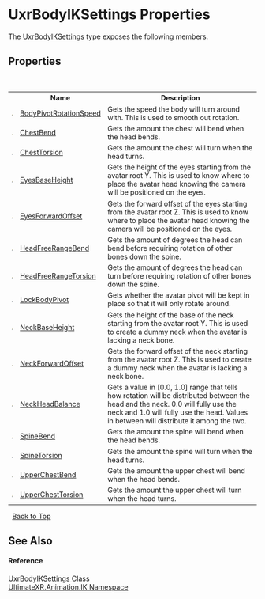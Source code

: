 # UxrBodyIKSettings Properties
 

The <a href="T_UltimateXR_Animation_IK_UxrBodyIKSettings">UxrBodyIKSettings</a> type exposes the following members.


## Properties
&nbsp;<table><tr><th></th><th>Name</th><th>Description</th></tr><tr><td>![Public property](media/pubproperty.gif "Public property")</td><td><a href="P_UltimateXR_Animation_IK_UxrBodyIKSettings_BodyPivotRotationSpeed">BodyPivotRotationSpeed</a></td><td>
Gets the speed the body will turn around with. This is used to smooth out rotation.</td></tr><tr><td>![Public property](media/pubproperty.gif "Public property")</td><td><a href="P_UltimateXR_Animation_IK_UxrBodyIKSettings_ChestBend">ChestBend</a></td><td>
Gets the amount the chest will bend when the head bends.</td></tr><tr><td>![Public property](media/pubproperty.gif "Public property")</td><td><a href="P_UltimateXR_Animation_IK_UxrBodyIKSettings_ChestTorsion">ChestTorsion</a></td><td>
Gets the amount the chest will turn when the head turns.</td></tr><tr><td>![Public property](media/pubproperty.gif "Public property")</td><td><a href="P_UltimateXR_Animation_IK_UxrBodyIKSettings_EyesBaseHeight">EyesBaseHeight</a></td><td>
Gets the height of the eyes starting from the avatar root Y. This is used to know where to place the avatar head knowing the camera will be positioned on the eyes.</td></tr><tr><td>![Public property](media/pubproperty.gif "Public property")</td><td><a href="P_UltimateXR_Animation_IK_UxrBodyIKSettings_EyesForwardOffset">EyesForwardOffset</a></td><td>
Gets the forward offset of the eyes starting from the avatar root Z. This is used to know where to place the avatar head knowing the camera will be positioned on the eyes.</td></tr><tr><td>![Public property](media/pubproperty.gif "Public property")</td><td><a href="P_UltimateXR_Animation_IK_UxrBodyIKSettings_HeadFreeRangeBend">HeadFreeRangeBend</a></td><td>
Gets the amount of degrees the head can bend before requiring rotation of other bones down the spine.</td></tr><tr><td>![Public property](media/pubproperty.gif "Public property")</td><td><a href="P_UltimateXR_Animation_IK_UxrBodyIKSettings_HeadFreeRangeTorsion">HeadFreeRangeTorsion</a></td><td>
Gets the amount of degrees the head can turn before requiring rotation of other bones down the spine.</td></tr><tr><td>![Public property](media/pubproperty.gif "Public property")</td><td><a href="P_UltimateXR_Animation_IK_UxrBodyIKSettings_LockBodyPivot">LockBodyPivot</a></td><td>
Gets whether the avatar pivot will be kept in place so that it will only rotate around.</td></tr><tr><td>![Public property](media/pubproperty.gif "Public property")</td><td><a href="P_UltimateXR_Animation_IK_UxrBodyIKSettings_NeckBaseHeight">NeckBaseHeight</a></td><td>
Gets the height of the base of the neck starting from the avatar root Y. This is used to create a dummy neck when the avatar is lacking a neck bone.</td></tr><tr><td>![Public property](media/pubproperty.gif "Public property")</td><td><a href="P_UltimateXR_Animation_IK_UxrBodyIKSettings_NeckForwardOffset">NeckForwardOffset</a></td><td>
Gets the forward offset of the neck starting from the avatar root Z. This is used to create a dummy neck when the avatar is lacking a neck bone.</td></tr><tr><td>![Public property](media/pubproperty.gif "Public property")</td><td><a href="P_UltimateXR_Animation_IK_UxrBodyIKSettings_NeckHeadBalance">NeckHeadBalance</a></td><td>
Gets a value in [0.0, 1.0] range that tells how rotation will be distributed between the head and the neck. 0.0 will fully use the neck and 1.0 will fully use the head. Values in between will distribute it among the two.</td></tr><tr><td>![Public property](media/pubproperty.gif "Public property")</td><td><a href="P_UltimateXR_Animation_IK_UxrBodyIKSettings_SpineBend">SpineBend</a></td><td>
Gets the amount the spine will bend when the head bends.</td></tr><tr><td>![Public property](media/pubproperty.gif "Public property")</td><td><a href="P_UltimateXR_Animation_IK_UxrBodyIKSettings_SpineTorsion">SpineTorsion</a></td><td>
Gets the amount the spine will turn when the head turns.</td></tr><tr><td>![Public property](media/pubproperty.gif "Public property")</td><td><a href="P_UltimateXR_Animation_IK_UxrBodyIKSettings_UpperChestBend">UpperChestBend</a></td><td>
Gets the amount the upper chest will bend when the head bends.</td></tr><tr><td>![Public property](media/pubproperty.gif "Public property")</td><td><a href="P_UltimateXR_Animation_IK_UxrBodyIKSettings_UpperChestTorsion">UpperChestTorsion</a></td><td>
Gets the amount the upper chest will turn when the head turns.</td></tr></table>&nbsp;
<a href="#uxrbodyiksettings-properties">Back to Top</a>

## See Also


#### Reference
<a href="T_UltimateXR_Animation_IK_UxrBodyIKSettings">UxrBodyIKSettings Class</a><br /><a href="N_UltimateXR_Animation_IK">UltimateXR.Animation.IK Namespace</a><br />